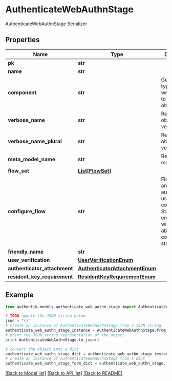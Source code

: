 # AuthenticateWebAuthnStage

AuthenticateWebAuthnStage Serializer

## Properties
Name | Type | Description | Notes
------------ | ------------- | ------------- | -------------
**pk** | **str** |  | [readonly] 
**name** | **str** |  | 
**component** | **str** | Get object type so that we know how to edit the object | [readonly] 
**verbose_name** | **str** | Return object&#39;s verbose_name | [readonly] 
**verbose_name_plural** | **str** | Return object&#39;s plural verbose_name | [readonly] 
**meta_model_name** | **str** | Return internal model name | [readonly] 
**flow_set** | [**List[FlowSet]**](FlowSet.md) |  | [optional] 
**configure_flow** | **str** | Flow used by an authenticated user to configure this Stage. If empty, user will not be able to configure this stage. | [optional] 
**friendly_name** | **str** |  | [optional] 
**user_verification** | [**UserVerificationEnum**](UserVerificationEnum.md) |  | [optional] 
**authenticator_attachment** | [**AuthenticatorAttachmentEnum**](AuthenticatorAttachmentEnum.md) |  | [optional] 
**resident_key_requirement** | [**ResidentKeyRequirementEnum**](ResidentKeyRequirementEnum.md) |  | [optional] 

## Example

```python
from authentik.models.authenticate_web_authn_stage import AuthenticateWebAuthnStage

# TODO update the JSON string below
json = "{}"
# create an instance of AuthenticateWebAuthnStage from a JSON string
authenticate_web_authn_stage_instance = AuthenticateWebAuthnStage.from_json(json)
# print the JSON string representation of the object
print AuthenticateWebAuthnStage.to_json()

# convert the object into a dict
authenticate_web_authn_stage_dict = authenticate_web_authn_stage_instance.to_dict()
# create an instance of AuthenticateWebAuthnStage from a dict
authenticate_web_authn_stage_form_dict = authenticate_web_authn_stage.from_dict(authenticate_web_authn_stage_dict)
```
[[Back to Model list]](../README.md#documentation-for-models) [[Back to API list]](../README.md#documentation-for-api-endpoints) [[Back to README]](../README.md)



